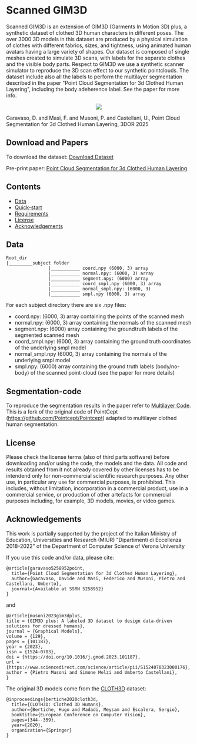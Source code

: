 # Scanned GIM3D

Scanned GIM3D is an extension of GIM3D (Garments In Motion 3D) plus, a synthetic dataset of clothed 3D human characters in different poses. The over 3000 3D models in this dataset are produced by a physical simulation of clothes with different fabrics, sizes, and tightness, using animated human avatars having a large variety of shapes. Our dataset is composed of single meshes created to simulate 3D scans, with labels for the separate clothes and the visible body parts. Respect to GIM3D we use a synthetic scanner simulator to reproduce the 3D scan effect to our synthetic pointclouds. The dataset include also all the labels to perform the multilayer segmentation described in the paper "Point Cloud Segmentation for 3d Clothed Human Layering", including the body adeherence label. See the paper for more info.

<p align="center">
<img src="pipeline_dataset2.png"
</p>

Garavaso, D. and Masi, F. and Musoni, P. and Castellani, U., Point Cloud Segmentation for 3d Clothed Human Layering, 3DOR 2025



## Download and Papers

To download the dataset: [Download Dataset](https://univr-my.sharepoint.com/:f:/g/personal/pietro_musoni_univr_it/EjZ0-1KtCn1NhqmtcdkuDngBK5l3gXg5kc-_8AZ3N0sBZA?e=AU90nM)

Pre-print paper: [Point Cloud Segmentation for 3d Clothed Human Layering](https://papers.ssrn.com/sol3/papers.cfm?abstract_id=5258952)

## Contents
* [Data](https://github.com/PietroMsn/GIM3D#Data)
* [Quick-start](https://github.com/PietroMsn/GIM3D#Quick-start)
* [Requirements](https://github.com/PietroMsn/GIM3D#requirements)
* [License](https://github.com/PietroMsn/GIM3D#license)
* [Acknowledgements](https://github.com/PietroMsn/GIM3D#acknowledgements)

 
 
## Data
```
Root_dir
|_________subject folder
                |___________ coord.npy (6000, 3) array
                |___________ normal.npy: (6000, 3) array
                |___________ segment.npy: (6000) array
                |___________ coord_smpl.npy (6000, 3) array
                |___________ normal_smpl.npy: (6000, 3)
                |___________ smpl.npy (6000, 3) array
```

For each subject directory there are six .npy files:
- coord.npy: (6000, 3) array containing the points of the scanned mesh
- normal.npy: (6000, 3) array containing the normals of the scanned mesh
- segment.npy: (6000) array containing the groundtruth labels of the segmented scanned mesh
- coord_smpl.npy: (6000, 3) array containing the ground truth coordinates of the underlying smpl model
- normal_smpl.npy (6000, 3) array containing the normals of the underlying smpl model
- smpl.npy: (6000) array containing the ground truth labels (body/no-body) of the scanned point-cloud (see the paper for more details)


## Segmentation-code  

To reproduce the segmentation results in the paper refer to [Multilayer Code](https://github.com/PietroMsn/Extended-Pointcept-Multilayer-Segmentation). This is a fork of the original code of PointCept (https://github.com/Pointcept/Pointcept) adapted to multilayer clothed human segmentation.
  
## License
Please check the license terms (also of third parts software) before downloading and/or using the code, the models and the data. 
All code and results obtained from it not already covered by other licenses has to be intendend only for non-commercial scientific research purposes.
Any other use, in particular any use for commercial purposes, is prohibited. This includes, without limitation, incorporation in a commercial product, use in a commercial service, or production of other artefacts for commercial purposes including, for example, 3D models, movies, or video games. 

## Acknowledgements
  
This work is partially supported by the project of the Italian Ministry of Education, Universities and Research (MIUR) ”Dipartimenti di Eccellenza 2018-2022” of the Department of Computer Science of Verona University

If you use this code and/or data, please cite:
```
@article{garavaso5258952point,
  title={Point Cloud Segmentation for 3d Clothed Human Layering},
  author={Garavaso, Davide and Masi, Federico and Musoni, Pietro and Castellani, Umberto},
  journal={Available at SSRN 5258952}
}
```
and
```
@article{musoni2023gim3dplus,
title = {GIM3D plus: A labeled 3D dataset to design data-driven solutions for dressed humans},
journal = {Graphical Models},
volume = {129},
pages = {101187},
year = {2023},
issn = {1524-0703},
doi = {https://doi.org/10.1016/j.gmod.2023.101187},
url = {https://www.sciencedirect.com/science/article/pii/S1524070323000176},
author = {Pietro Musoni and Simone Melzi and Umberto Castellani},
}
```
The original 3D models come from the [CLOTH3D](https://chalearnlap.cvc.uab.cat/dataset/38/description/) dataset:
```
@inproceedings{bertiche2020cloth3d,
  title={CLOTH3D: Clothed 3D Humans},
  author={Bertiche, Hugo and Madadi, Meysam and Escalera, Sergio},
  booktitle={European Conference on Computer Vision},
  pages={344--359},
  year={2020},
  organization={Springer}
}
```

